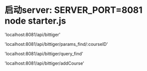 # 启动server: SERVER_PORT=8081 node starter.js

'localhost:8081/api/bittiger'

'localhost:8081/api/bittiger/params_find/:courseID'

'localhost:8081/api/bittiger/query_find'

'localhost:8081/api/bittiger/addCourse'

